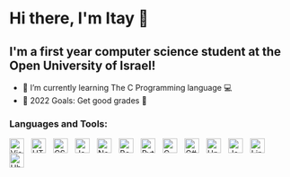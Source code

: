 # Hi there, I'm Itay 👋 
## I'm a first year computer science student at the Open University of Israel!

- 🌱 I’m currently learning The C Programming language 💻
- 🥅 2022 Goals: Get good grades 💯


### Languages and Tools:

<img align="left" alt="Visual Studio Code" width="26px" src="https://cdn.jsdelivr.net/gh/devicons/devicon/icons/vscode/vscode-original.svg" style="padding-right:10px;"/>
<img align="left" alt="HTML5" width="26px" src="https://cdn.jsdelivr.net/gh/devicons/devicon/icons/html5/html5-original.svg" style="padding-right:10px;" />
<img align="left" alt="CSS3" width="26px" src="https://cdn.jsdelivr.net/gh/devicons/devicon/icons/css3/css3-original.svg" style="padding-right:10px;" />
<img align="left" alt="JavaScript" width="26px" src="https://cdn.jsdelivr.net/gh/devicons/devicon/icons/javascript/javascript-original.svg" style="padding-right:10px;" />
<img align="left" alt="Node.js" width="26px" src="https://cdn.jsdelivr.net/gh/devicons/devicon/icons/nodejs/nodejs-original.svg" style="padding-right:10px;" />
<img align="left" alt="Bootstrap" width="26px" src="https://cdn.jsdelivr.net/npm/devicons@1.8.0/!PNG/bootstrap.png" style="padding-right:10px;" />
<img align="left" alt="Python" width="26px" src="https://cdn.jsdelivr.net/npm/devicons@1.8.0/!PNG/python.png" style="padding-right:10px;" />
<img align="left" alt="C" width="26px" src="https://img.icons8.com/color/452/c-programming.png 2x" style="padding-right:10px;" />
<img align="left" alt="C#" width="26px" src="https://img.icons8.com/color/344/c-sharp-logo.png 2x" style="padding-right:10px;" />
<img align="left" alt="Unity" width="26px" src="https://iconarchive.com/download/i106497/papirus-team/papirus-apps/unity-editor-icon.ico" style="padding-right:10px;" />

<img align="left" alt="Java" width="26px" src="https://cdn.jsdelivr.net/npm/devicons@1.8.0/!PNG/java.png" style="padding-right:10px;" />
<img align="left" alt="Linux" width="26px" src="https://cdn.jsdelivr.net/npm/devicons@1.8.0/!PNG/linux.png" style="padding-right:10px;" />
<img align="left" alt="Ubuntu" width="26px" src="https://cdn.jsdelivr.net/npm/devicons@1.8.0/!PNG/ubuntu.png" style="padding-right:10px;" />
